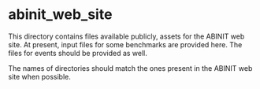# abinit_web_site
This directory contains files available publicly, assets for the ABINIT web site.
At present, input files for some benchmarks are provided here.
The files for events should be provided as well.

The names of directories should match the ones present in the ABINIT web site when possible.
